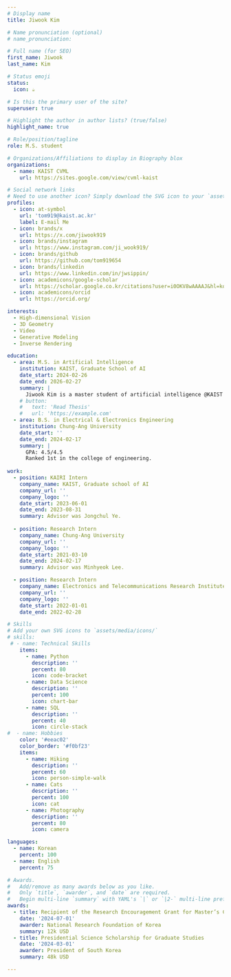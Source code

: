 ```yaml
---
# Display name
title: Jiwook Kim

# Name pronunciation (optional)
# name_pronunciation: 

# Full name (for SEO)
first_name: Jiwook
last_name: Kim

# Status emoji
status:
  icon: ☕️

# Is this the primary user of the site?
superuser: true

# Highlight the author in author lists? (true/false)
highlight_name: true

# Role/position/tagline
role: M.S. student

# Organizations/Affiliations to display in Biography blox
organizations:
  - name: KAIST CVML
    url: https://sites.google.com/view/cvml-kaist

# Social network links
# Need to use another icon? Simply download the SVG icon to your `assets/media/icons/` folder.
profiles:
  - icon: at-symbol
    url: 'tom919@kaist.ac.kr'
    label: E-mail Me
  - icon: brands/x
    url: https://x.com/jiwook919
  - icon: brands/instagram
    url: https://www.instagram.com/ji_wook919/
  - icon: brands/github
    url: https://github.com/tom919654
  - icon: brands/linkedin
    url: https://www.linkedin.com/in/jwsippin/
  - icon: academicons/google-scholar
    url: https://scholar.google.co.kr/citations?user=i0OKV8wAAAAJ&hl=ko
  - icon: academicons/orcid
    url: https://orcid.org/

interests:
  - High-dimensional Vision
  - 3D Geometry
  - Video
  - Generative Modeling
  - Inverse Rendering

education:
  - area: M.S. in Artificial Intelligence
    institution: KAIST, Graduate School of AI
    date_start: 2024-02-26
    date_end: 2026-02-27
    summary: |
      Jiwook Kim is a master student of artificial intelligence @KAIST Computer Vision and Machine Learning Lab. His research interests include various inverse problems. His recent research topics are 3D inverse rendering and diffusion models.
    # button:
    #   text: 'Read Thesis'
    #   url: 'https://example.com'
  - area: B.S. in Electrical & Electronics Engineering
    institution: Chung-Ang University
    date_start: ''
    date_end: 2024-02-17
    summary: |
      GPA: 4.5/4.5
      Ranked 1st in the college of engineering.
    
work:
  - position: KAIRI Intern
    company_name: KAIST, Graduate school of AI
    company_url: ''
    company_logo: ''
    date_start: 2023-06-01
    date_end: 2023-08-31
    summary: Advisor was Jongchul Ye.
    
  - position: Research Intern
    company_name: Chung-Ang University
    company_url: ''
    company_logo: ''
    date_start: 2021-03-10
    date_end: 2024-02-17
    summary: Advisor was Minhyeok Lee.

  - position: Research Intern
    company_name: Electronics and Telecommunications Research Institute
    company_url: ''
    company_logo: ''
    date_start: 2022-01-01
    date_end: 2022-02-28

# Skills
# Add your own SVG icons to `assets/media/icons/`
# skills:
 # - name: Technical Skills
    items:
      - name: Python
        description: ''
        percent: 80
        icon: code-bracket
      - name: Data Science
        description: ''
        percent: 100
        icon: chart-bar
      - name: SQL
        description: ''
        percent: 40
        icon: circle-stack
#  - name: Hobbies
    color: '#eeac02'
    color_border: '#f0bf23'
    items:
      - name: Hiking
        description: ''
        percent: 60
        icon: person-simple-walk
      - name: Cats
        description: ''
        percent: 100
        icon: cat
      - name: Photography
        description: ''
        percent: 80
        icon: camera

languages:
  - name: Korean
    percent: 100
  - name: English
    percent: 75

# Awards.
#   Add/remove as many awards below as you like.
#   Only `title`, `awarder`, and `date` are required.
#   Begin multi-line `summary` with YAML's `|` or `|2-` multi-line prefix and indent 2 spaces below.
awards:
  - title: Recipient of the Research Encouragement Grant for Master’s Candidates
    date: '2024-07-01'
    awarder: National Research Foundation of Korea
    summary: 12k USD
  - title: Presidential Science Scholarship for Graduate Studies
    date: '2024-03-01'
    awarder: President of South Korea
    summary: 48k USD

---
```

